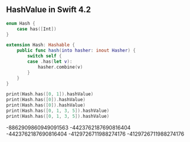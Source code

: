 ## HashValue in Swift 4.2

```swift
enum Hash {
    case has([Int])
}

extension Hash: Hashable {
    public func hash(into hasher: inout Hasher) {
        switch self {
        case .has(let v):
            hasher.combine(v)
        }
    }
}

print(Hash.has([0, 1]).hashValue)
print(Hash.has([0]).hashValue)
print(Hash.has([0]).hashValue)
print(Hash.has([0, 1, 3, 5]).hashValue)
print(Hash.has([0, 1, 3, 5]).hashValue)
```

-8862909860949091563
-4423762187690816404
-4423762187690816404
-4129726711988274176
-4129726711988274176
